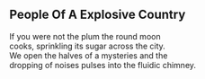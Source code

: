 People Of A Explosive Country
-----------------------------
If you were not the plum the round moon  
cooks, sprinkling its sugar across the city.  
We open the halves of a mysteries and the  
dropping of noises pulses into the fluidic chimney.  
